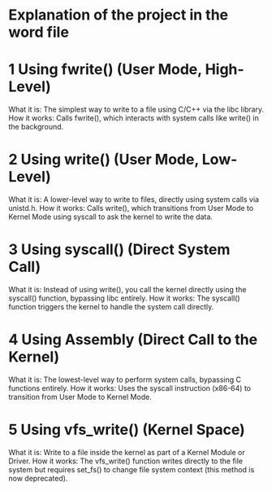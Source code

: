 # Explanation of the project in the word file
 
 # 1 Using fwrite() (User Mode, High-Level)
What it is: The simplest way to write to a file using C/C++ via the libc library.
How it works: Calls fwrite(), which interacts with system calls like write() in the background.

# 2 Using write() (User Mode, Low-Level)

What it is: A lower-level way to write to files, directly using system calls via unistd.h.
How it works: Calls write(), which transitions from User Mode to Kernel Mode using syscall to ask the kernel to write the data.

# 3 Using syscall() (Direct System Call)

What it is: Instead of using write(), you call the kernel directly using the syscall() function, bypassing libc entirely.
How it works: The syscall() function triggers the kernel to handle the system call directly.

# 4 Using Assembly (Direct Call to the Kernel)
What it is: The lowest-level way to perform system calls, bypassing C functions entirely.
How it works: Uses the syscall instruction (x86-64) to transition from User Mode to Kernel Mode.
# 5 Using vfs_write() (Kernel Space)

What it is: Write to a file inside the kernel as part of a Kernel Module or Driver.
How it works: The vfs_write() function writes directly to the file system but requires set_fs() to change file system context (this method is now deprecated).
